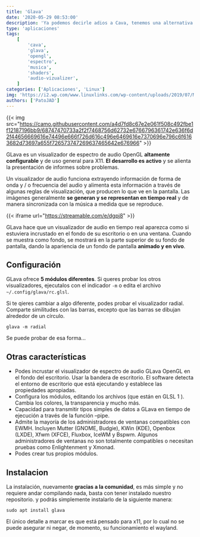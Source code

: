 ```yaml
---
title: 'Glava'
date: '2020-05-29 08:53:00'
description: 'Ya podemos decirle adios a Cava, tenemos una alternativa con OpenGL y más funciones.'
type: 'aplicaciones'
tags:
    [
        'cava',
        'glava',
        'opengl',
        'espectro',
        'musica',
        'shaders',
        'audio-vizualizer',
    ]
categories: ['Aplicaciones', 'Linux']
img: 'https://i2.wp.com/www.linuxlinks.com/wp-content/uploads/2019/07/Music-visualization.png?resize=700%2C350&ssl=1'
authors: ['PatoJAD']
---
```


{{< img src="https://camo.githubusercontent.com/a4d7fd8c67e2e061f508c492fbe1f12187196bb9/68747470733a2f2f7468756d62732e6766796361742e636f6d2f44656669616e74496e666f726d616c496e6469616e7370696e796c6f6163682d73697a655f726573747269637465642e676966" >}}

GLava es un visualizador de espectro de audio OpenGL **altamente configurable** y de uso general para X11. **El desarrollo es activo** y se alienta la presentación de informes sobre problemas.

Un visualizador de audio funciona extrayendo información de forma de onda y / o frecuencia del audio y alimenta esta información a través de algunas reglas de visualización, que producen lo que ve en la pantalla. Las imágenes generalmente **se generan y se representan en tiempo real** y de manera sincronizada con la música a medida que se reproduce.

{{< iframe url="https://streamable.com/e/dgpj8" >}}

GLava hace que un visualizador de audio en tiempo real aparezca como si estuviera incrustado en el fondo de su escritorio o en una ventana. Cuando se muestra como fondo, se mostrará en la parte superior de su fondo de pantalla, dando la apariencia de un fondo de pantalla **animado y en vivo**.

## Configuración

GLava ofrece **5 módulos diferentes**. Si queres probar los otros visualizadores, ejecutalos con el indicador `-m` o edita el archivo `~/.config/glava/rc.glsl`.

Si te qieres cambiar a algo diferente, podes probar el visualizador radial. Comparte similitudes con las barras, excepto que las barras se dibujan alrededor de un círculo.

    glava -m radial

Se puede probar de esa forma...

## Otras características

-   Podes incrustar el visualizador de espectro de audio GLava OpenGL en el fondo del escritorio. Usar la bandera de escritorio. El software detecta el entorno de escritorio que está ejecutando y establece las propiedades apropiadas.
-   Configura los módulos, editando los archivos (que están en GLSL 1 ). Cambia los colores, la transparencia y mucho más.
-   Capacidad para transmitir tipos simples de datos a GLava en tiempo de ejecución a través de la función –pipe.
-   Admite la mayoría de los administradores de ventanas compatibles con EWMH. Incluyen Mutter (GNOME, Budgie), KWin (KDE), Openbox (LXDE), Xfwm (XFCE), Fluxbox, IceWM y Bspwm. Algunos administradores de ventanas no son totalmente compatibles o necesitan pruebas como Enlightenment y Xmonad.
-   Podes crear tus propios módulos.

## Instalacion

La instalación, nuevamente **gracias a la comunidad**, es más simple y no requiere andar compilando nada, basta con tener instalado nuestro repositorio. y podrás simplemente instalarlo de la siguiente manera:

    sudo apt install glava

El único detalle a marcar es que está pensado para x11, por lo cual no se puede asegurar ni negar, de momento, su funcionamiento el wayland.

